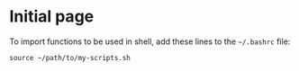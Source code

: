 # Initial page

To import functions to be used in shell, add these lines to the `~/.bashrc` file:

`source ~/path/to/my-scripts.sh`

